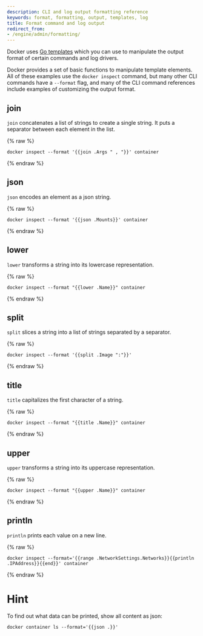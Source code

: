 ```yaml
---
description: CLI and log output formatting reference
keywords: format, formatting, output, templates, log
title: Format command and log output
redirect_from:
- /engine/admin/formatting/
---
```


Docker uses [Go templates](https://golang.org/pkg/text/template/) which you can
use to manipulate the output format of certain commands and log drivers.

Docker provides a set of basic functions to manipulate template elements.
All of these examples use the `docker inspect` command, but many other CLI
commands have a `--format` flag, and many of the CLI command references
include examples of customizing the output format.

## join

`join` concatenates a list of strings to create a single string.
It puts a separator between each element in the list.

{% raw %}
```
docker inspect --format '{{join .Args " , "}}' container
```
{% endraw %}


## json

`json` encodes an element as a json string.


{% raw %}
```
docker inspect --format '{{json .Mounts}}' container
```
{% endraw %}

## lower

`lower` transforms a string into its lowercase representation.

{% raw %}
```
docker inspect --format "{{lower .Name}}" container
```
{% endraw %}

## split

`split` slices a string into a list of strings separated by a separator.

{% raw %}
```
docker inspect --format '{{split .Image ":"}}'
```
{% endraw %}

## title

`title` capitalizes the first character of a string.

{% raw %}
```
docker inspect --format "{{title .Name}}" container
```
{% endraw %}

## upper

`upper` transforms a string into its uppercase representation.

{% raw %}
```
docker inspect --format "{{upper .Name}}" container
```
{% endraw %}


## println

`println` prints each value on a new line.

{% raw %}
```
docker inspect --format='{{range .NetworkSettings.Networks}}{{println .IPAddress}}{{end}}' container
```
{% endraw %}

# Hint

To find out what data can be printed, show all content as json:
```
docker container ls --format='{{json .}}'
```
